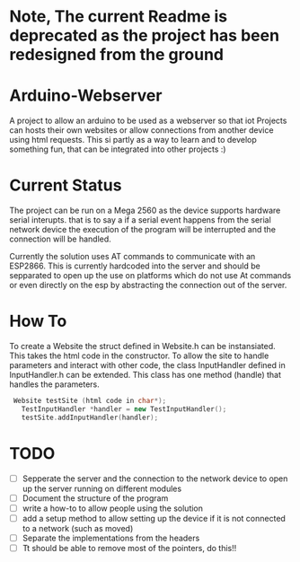 # Note, The current Readme is deprecated as the project has been redesigned from the ground
# Arduino-Webserver
A project to allow an arduino to be used as a webserver so that iot Projects can hosts their own websites or allow connections from another device using html requests. This si partly as a way to learn and to develop something fun, that can be integrated into other projects :) 

# Current Status
The project can be run on a Mega 2560 as the device supports hardware serial interupts. that is to say a if a serial event happens from the serial network device the execution of the program will be interrupted and the connection will be handled.

Currently the solution uses AT commands to communicate with an ESP2866. This is currently hardcoded into the server and should be sepparated to open up the use on platforms which do not use At commands or even directly on the esp by abstracting the connection out of the server.

# How To
To create a Website the struct defined in Website.h can be instansiated. This takes the html code in the constructor. To allow the site to handle parameters and interact with other code, the class InputHandler defined in InputHandler.h can be extended. This class has one method (handle) that handles the parameters.
 ```c++
  Website testSite (html code in char*);
    TestInputHandler *handler = new TestInputHandler();
    testSite.addInputHandler(handler);
   ```
    
# TODO
- [ ] Sepperate the server and the connection to the network device to open up the server running on different modules
- [ ] Document the structure of the program
- [ ] write a how-to to allow people using the solution 
- [ ] add a setup method to allow setting up the device if it is not connected to a network (such as moved)
- [ ] Separate the implementations from the headers
- [ ] Tt should be able to remove most of the pointers, do this!!
